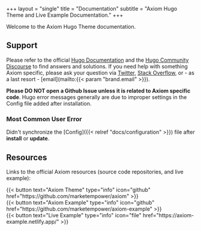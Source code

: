 +++
layout = "single"
title = "Documentation"
subtitle = "Axiom Hugo Theme and Live Example Documentation."
+++

Welcome to the Axiom Hugo Theme documentation.

## Support

Please refer to the official [Hugo Documentation](https://gohugo.io/documentation/) and the [Hugo Community Discourse](https://discourse.gohugo.io/) to find answers and solutions. If you need help with something Axiom specific, please ask your question via [Twitter](https://twitter.com/axiomtheme), [Stack Overflow](https://stackoverflow.com/users/1535514), or - as a last resort - [email](mailto:{{< param "brand.email" >}}).

__Please DO NOT open a Github Issue unless it is related to Axiom specific code__. Hugo error messages generally are due to improper settings in the Config file added after installation.

### Most Common User Error

Didn't synchronize the [Config]({{< relref "docs/configuration" >}}) file after **install** or **update**.

## Resources

Links to the official Axiom resources (source code repositories, and live example):

<div class="sm:flex sm:items-center sm:justify-center sm:space-x-4 sm:space-y-0 space-y-4 text-center">
  <div>
    {{< button text="Axiom Theme" type="info" icon="github" href="https://github.com/marketempower/axiom" >}}
  </div>
  <div>
    {{< button text="Axiom Example" type="info" icon="github" href="https://github.com/marketempower/axiom-example" >}}
  </div>
  <div>
    {{< button text="Live Example" type="info" icon="file" href="https://axiom-example.netlify.app/" >}}
  </div>
</div>
